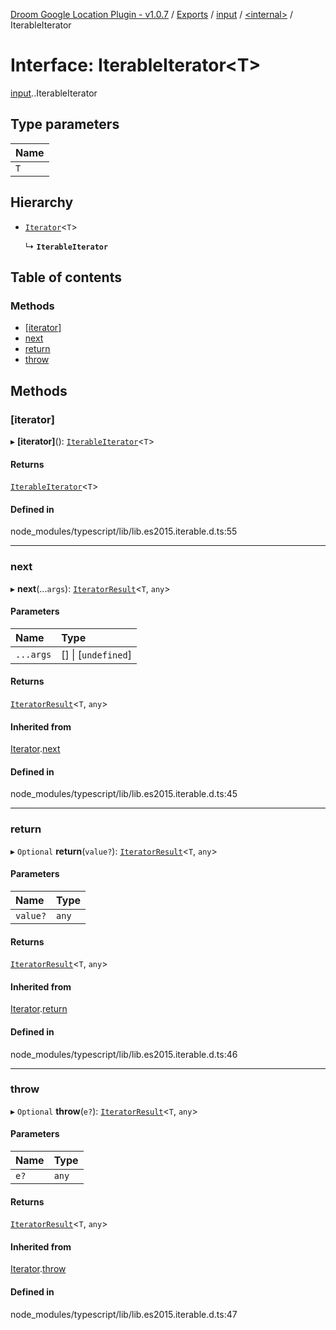 [Droom Google Location Plugin - v1.0.7](../README.md) / [Exports](../modules.md) / [input](../modules/input.md) / [<internal\>](../modules/input._internal_.md) / IterableIterator

# Interface: IterableIterator<T\>

[input](../modules/input.md).[<internal>](../modules/input._internal_.md).IterableIterator

## Type parameters

| Name |
| :------ |
| `T` |

## Hierarchy

- [`Iterator`](input._internal_.Iterator.md)<`T`\>

  ↳ **`IterableIterator`**

## Table of contents

### Methods

- [[iterator]](input._internal_.IterableIterator.md#[iterator])
- [next](input._internal_.IterableIterator.md#next)
- [return](input._internal_.IterableIterator.md#return)
- [throw](input._internal_.IterableIterator.md#throw)

## Methods

### [iterator]

▸ **[iterator]**(): [`IterableIterator`](input._internal_.IterableIterator.md)<`T`\>

#### Returns

[`IterableIterator`](input._internal_.IterableIterator.md)<`T`\>

#### Defined in

node_modules/typescript/lib/lib.es2015.iterable.d.ts:55

___

### next

▸ **next**(...`args`): [`IteratorResult`](../modules/input._internal_.md#iteratorresult)<`T`, `any`\>

#### Parameters

| Name | Type |
| :------ | :------ |
| `...args` | [] \| [`undefined`] |

#### Returns

[`IteratorResult`](../modules/input._internal_.md#iteratorresult)<`T`, `any`\>

#### Inherited from

[Iterator](input._internal_.Iterator.md).[next](input._internal_.Iterator.md#next)

#### Defined in

node_modules/typescript/lib/lib.es2015.iterable.d.ts:45

___

### return

▸ `Optional` **return**(`value?`): [`IteratorResult`](../modules/input._internal_.md#iteratorresult)<`T`, `any`\>

#### Parameters

| Name | Type |
| :------ | :------ |
| `value?` | `any` |

#### Returns

[`IteratorResult`](../modules/input._internal_.md#iteratorresult)<`T`, `any`\>

#### Inherited from

[Iterator](input._internal_.Iterator.md).[return](input._internal_.Iterator.md#return)

#### Defined in

node_modules/typescript/lib/lib.es2015.iterable.d.ts:46

___

### throw

▸ `Optional` **throw**(`e?`): [`IteratorResult`](../modules/input._internal_.md#iteratorresult)<`T`, `any`\>

#### Parameters

| Name | Type |
| :------ | :------ |
| `e?` | `any` |

#### Returns

[`IteratorResult`](../modules/input._internal_.md#iteratorresult)<`T`, `any`\>

#### Inherited from

[Iterator](input._internal_.Iterator.md).[throw](input._internal_.Iterator.md#throw)

#### Defined in

node_modules/typescript/lib/lib.es2015.iterable.d.ts:47
